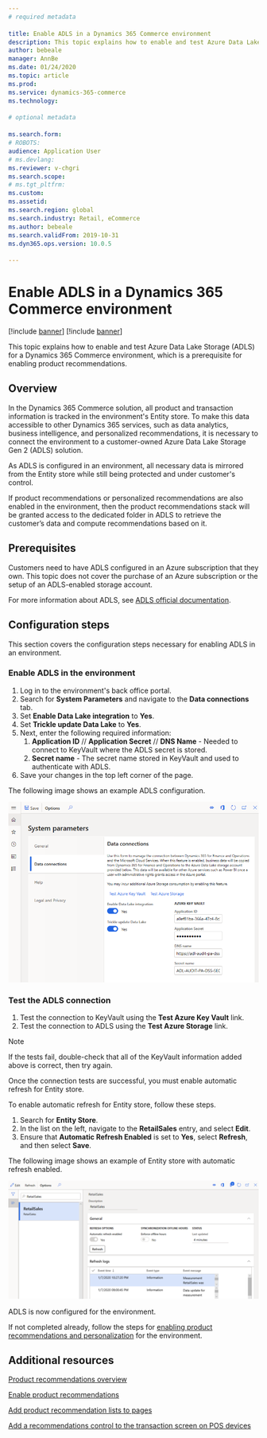 ```yaml
---
# required metadata

title: Enable ADLS in a Dynamics 365 Commerce environment
description: This topic explains how to enable and test Azure Data Lake Storage (ADLS) for a Dynamics 365 Commerce environment, which is a prerequisite for enabling product recommendations.
author: bebeale
manager: AnnBe
ms.date: 01/24/2020
ms.topic: article
ms.prod: 
ms.service: dynamics-365-commerce
ms.technology: 

# optional metadata

ms.search.form: 
# ROBOTS: 
audience: Application User
# ms.devlang: 
ms.reviewer: v-chgri
ms.search.scope: 
# ms.tgt_pltfrm: 
ms.custom: 
ms.assetid: 
ms.search.region: global
ms.search.industry: Retail, eCommerce
ms.author: bebeale
ms.search.validFrom: 2019-10-31
ms.dyn365.ops.version: 10.0.5

---
```


# Enable ADLS in a Dynamics 365 Commerce environment

[!include [banner](includes/preview-banner.md)]
[!include [banner](includes/banner.md)]

This topic explains how to enable and test Azure Data Lake Storage (ADLS) for a Dynamics 365 Commerce environment, which is a prerequisite for enabling product recommendations.

## Overview

In the Dynamics 365 Commerce solution, all product and transaction information is tracked in the environment's Entity store. To make this data accessible to other Dynamics 365 services, such as data analytics, business intelligence, and personalized recommendations, it is necessary to connect the environment to a customer-owned Azure Data Lake Storage Gen 2 (ADLS) solution.

As ADLS is configured in an environment, all necessary data is mirrored from the Entity store while still being protected and under customer's control.

If product recommendations or personalized recommendations are also enabled in the environment, then the product recommendations stack will be granted access to the dedicated folder in ADLS to retrieve the customer’s data and compute recommendations based on it.

## Prerequisites

Customers need to have ADLS configured in an Azure subscription that they own. This topic does not cover the purchase of an Azure subscription or the setup of an ADLS-enabled storage account.

For more information about ADLS, see [ADLS official documentation](https://azure.microsoft.com/pricing/details/storage/data-lake).
  
## Configuration steps

This section covers the configuration steps necessary for enabling ADLS in an environment.

### Enable ADLS in the environment

1. Log in to the environment's back office portal.
1. Search for **System Parameters** and navigate to the **Data connections** tab. 
1. Set **Enable Data Lake integration** to **Yes**.
1. Set **Trickle update Data Lake** to **Yes**.
1. Next, enter the following required information:
    1. **Application ID** // **Application Secret** // **DNS Name** - Needed to connect to KeyVault where the ADLS secret is stored.
    1. **Secret name** - The secret name stored in KeyVault and used to authenticate with ADLS.
1. Save your changes in the top left corner of the page.

The following image shows an example ADLS configuration.

![Example of ADLS configuration](./media/exampleADLSConfig1.png)

### Test the ADLS connection

1. Test the connection to KeyVault using the **Test Azure Key Vault** link.
1. Test the connection to ADLS using the **Test Azure Storage** link.

> [!NOTE]
> If the tests fail, double-check that all of the KeyVault information added above is correct, then try again.

Once the connection tests are successful, you must enable automatic refresh for Entity store.

To enable automatic refresh for Entity store, follow these steps.

1. Search for **Entity Store**.
1. In the list on the left, navigate to the **RetailSales** entry, and select **Edit**.
1. Ensure that **Automatic Refresh Enabled** is set to **Yes**, select **Refresh**, and then select **Save**.

The following image shows an example of Entity store with automatic refresh enabled.

![Example of Entity store with automatic refresh enabled](./media/exampleADLSConfig2.png)

ADLS is now configured for the environment. 

If not completed already, follow the steps for [enabling product recommendations and personalization](enable-product-recommendations.md) for the environment.

## Additional resources

[Product recommendations overview](product-recommendations.md)

[Enable product recommendations](enable-product-recommendations.md)

[Add product recommendation lists to pages](add-reco-list-to-page.md)

[Add a recommendations control to the transaction screen on POS devices](../retail/add-recommendations-control-pos-screen.md?toc=/dynamics365/commerce/toc.json)


